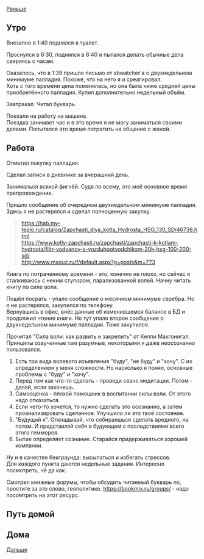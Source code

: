 [Раньше](2020.09.22.md)  
## Утро
Внезапно в 1:40 поднялся в туалет.

Проснулся в 6:30, поднялся в 6:40 и пытался делать обычные дела сверяясь с часам.

Оказалось, что в 1:39 пришло письмо от sbwatcher'а о двухнедельном минимуме палладия. Похоже, что на него я и среагировал.  
Хоть с того времени цена поменялась, но она была ниже средней цены приобретённого палладия. Купил дополнительно недельный объём.

Завтракал. Читал букварь.

Поехали на работу на машине.   
Поездка занимает час и в это время я не могу заниматься своими делами. Попытался это время потратить на общение с женой.
## Работа
Отметил покупку палладия.

Сделал записи в дневнике за вчерашний день.

Занималься всякой фигнёй. Судя по всему, это моё основное время препровождение.

Пришло сообщение об очередном двухнедельном минимуме палладия. Здесь я не растерялся и сделал полноценную закупку.

> https://hab.my-teplo.ru/catalog/Zapchasti_dlya_kotla_Hydrosta_HSG_130_SD/46738.html  
https://www.kotly-zapchasti.ru/zapchasti/zapchasti-k-kotlam-hydrosta/filtr-vodyanoy-s-vozduhootvodchikom-20k-hsg-100-200-sd/  
http://www.msouz.ru/f/default.aspx?g=posts&m=773

Книга по потраченному времени - это, конечно не плохо, но сейчас я сталкиваюсь с неким ступором, парализованной волей. Начну читать книгу по силе воли.

Пошёл посрать - упало сообщение о месячном минимуме серебра. Но я не растерялся, закупился по телефону.  
Вернувшись в офис, внёс данные об изменившемся балансе в БД и продолжил чтение книги. Но тут упало второе сообщение о двухнедельном минимуме палладия. Тоже закупился.

Прочитал "Сила воли: как развить и закрепить" от Келли Макгонигал.  
Принципы озвученные там разумные, некоторыми я даже неосознанно пользовался.

1. Есть три вида волевого изъявления "буду", "не буду" и "хочу". С их определением у меня сложности. Но насколько я понял, основные проблемы с "буду" и "хочу".
2. Перед тем как что-то сделать - проведи сеанс медитации. Потом - делай, если захочешь.
3. Самооценка - плохой помощник в воспитании силы воли. От этого надо отказаться.
4. Если чего-то хочется, то нужно сделать это осознанно, а затем проанализировать сделанное. Улучшило ли это твоё состояние.
5. "Будущий я". Откладывай, что собираешься сделать вредного, на потом. И представляй себя в будующем с последствиями всего этого геммороя.
6. Бытие определяет сознание. Старайся придерживаться хорошей компании.

Ну и в качестве бекграунда: высыпаться и избегать стрессов.  
Для каждого пункта даются недельные задания. Интересно посмотреть, чё да как.

Смотрел книжные форумы, чтобы обсудить читаемый букварь по, простите за это слово, геополитике. https://bookmix.ru/groups/ - надо посомтреть на этот ресурс.
## Путь домой
## Дома
[Дальше](2020.09.23.md)
